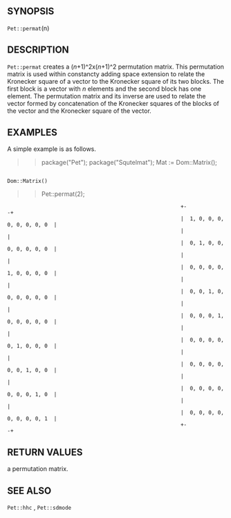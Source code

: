 ## SYNOPSIS

`Pet::permat`(n)

## DESCRIPTION

`Pet::permat` creates a (_n_+1)^2x(_n_+1)^2 permutation matrix. 
This permutation matrix is used within constancty adding 
space extension to relate the Kronecker square of a vector
to the Kronecker square of its two blocks. The first block
is a vector with _n_ elements and the second block has 
one element. The permutation matrix and its inverse 
are used to relate the vector formed by concatenation
of the Kronecker squares of the blocks of the vector and 
the Kronecker square of the vector.

## EXAMPLES

A simple example is as follows.

  >> package("Pet");
  >> package("Squtelmat");
  >> Mat := Dom::Matrix();

                                                                     Dom::Matrix()
  >> Pet::permat(2);

                                                            +-                           -+
                                                            |  1, 0, 0, 0, 0, 0, 0, 0, 0  |
                                                            |                             |
                                                            |  0, 1, 0, 0, 0, 0, 0, 0, 0  |
                                                            |                             |
                                                            |  0, 0, 0, 0, 1, 0, 0, 0, 0  |
                                                            |                             |
                                                            |  0, 0, 1, 0, 0, 0, 0, 0, 0  |
                                                            |                             |
                                                            |  0, 0, 0, 1, 0, 0, 0, 0, 0  |
                                                            |                             |
                                                            |  0, 0, 0, 0, 0, 1, 0, 0, 0  |
                                                            |                             |
                                                            |  0, 0, 0, 0, 0, 0, 1, 0, 0  |
                                                            |                             |
                                                            |  0, 0, 0, 0, 0, 0, 0, 1, 0  |
                                                            |                             |
                                                            |  0, 0, 0, 0, 0, 0, 0, 0, 1  |
                                                            +-                           -+



## RETURN VALUES

a permutation matrix. 

## SEE ALSO

`Pet::hhc` , `Pet::sdmode`  
